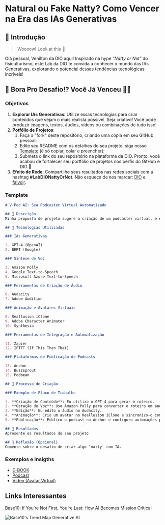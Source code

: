 # Natural ou Fake Natty? Como Vencer na Era das IAs Generativas

## 🚀 Introdução

> Woooow! Look at this 👀

Olá pessoal, Venilton da DIO aqui! Inspirado na hype _"Natty or Not"_ do fisiculturismo, este Lab da DIO te convida a conhecer o mundo das IAs Generativas, explorando o potencial dessas tendências tecnológicas incríveis!

## 🎯 Bora Pro Desafio!? Você Já Venceu 💪🤓

### Objetivos

1. **Explorar IAs Generativas**: Utilize essas tecnologias para criar conteúdos que sejam o mais realista possível. Seja criativo! Você pode produzir imagens, textos, áudios, vídeos ou combinações de tudo isso!
1. **Potfólio de Projetos**:
    1. Faça o "fork" deste repositório, criando uma cópia em seu GitHub pessoal;
    2. Edite seu README com os detalhes do seu projeto, siga nosso [Template](#template) (é só copiar, colar e preencher);
    3. Submeta o link do seu repositório na plataforma da DIO. Pronto, você acabou de fortalecer seu portfólio de projetos nos perfis do GitHub e DIO 🚀
1. **Efeito de Rede**: Compartilhe seus resultados nas redes sociais com a hashtag **#LabDIONattyOrNot**. Não esqueça de nos marcar: [DIO](https://www.linkedin.com/school/dio-makethechange) e [falvojr](https://www.linkedin.com/in/falvojr).

### Template

```markdown
# V-Pod AI: Seu Podcaster Virtual Automatizado

## 📒 Descrição
Minha proposta de projeto sugere a criação de um podcaster virtual, e essa foi a escolha levando em conta o meu próprio nível de introspecção.

## 🤖 Tecnologias Utilizadas

### IAs Generativas

1. GPT-4 (OpenAI)
2. BERT (Google)

### Síntese de Voz

3. Amazon Polly
4. Google Text-to-Speech
5. Microsoft Azure Text-to-Speech

### Ferramentas de Criação de Áudio

6. Audacity
7. Adobe Audition

### Animação e Avatares Virtuais

8. Reallusion iClone
9. Adobe Character Animator
10. Synthesia

### Ferramentas de Integração e Automatização

11. Zapier
12. IFTTT (If This Then That)

### Plataformas de Publicação de Podcasts

13. Anchor
14. Buzzsprout
15. Podbean

## 🧐 Processo de Criação

### Exemplo de Fluxo de Trabalho

1. **Criação de Conteúdo**: Eu utilizo o GPT-4 para gerar o roteiro.
2. **Geração de Voz**: Uso Amazon Polly para converter o roteiro em áudio.
3. **Edição**: Eu edito o áudio no Audacity.
4. **Animação**: Crio um avatar no Reallusion iClone e sincronizo-o com o áudio (se necessário).
5. **Publicação**: Publico o podcast no Anchor e configuro automações para distribuição.

## 🚀 Resultados
Apresente os resultados do seu projeto

## 💭 Reflexão (Opcional)
Comente sobre o desafio de criar algo 'natty' com IA.
```

### Exemplos e Insigths

- [E-BOOK](/exemplos/E-BOOK.md)
- [Podcast](/exemplos/PODCAST.md)
- [Vídeo (Avatar Virtual)](/exemplos/VIDEO.md)

## Links Interessantes

[Base10: If You’re Not First, You’re Last: How AI Becomes Mission Critical](https://base10.vc/post/generative-ai-mission-critical/)

![Base10's Trend Map Generative AI](https://github.com/digitalinnovationone/lab-natty-or-not/assets/730492/f4df26e8-f8f7-4419-8252-c69d73ea930c)
